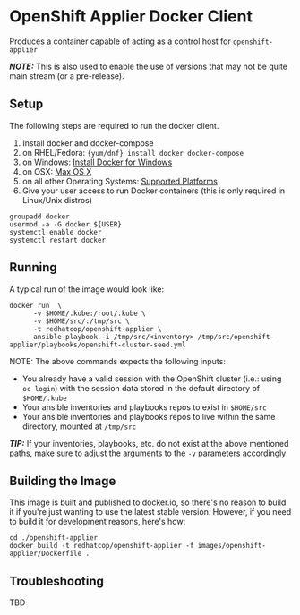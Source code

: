 OpenShift Applier Docker Client
===============================

Produces a container capable of acting as a control host for `openshift-applier`

**_NOTE:_** This is also used to enable the use of versions that may not be quite main stream (or a pre-release).


## Setup

The following steps are required to run the docker client.

1. Install docker and docker-compose
  1. on RHEL/Fedora: ```{yum/dnf} install docker docker-compose```
  2. on Windows: [Install Docker for Windows](https://docs.docker.com/windows/step_one/)
  3. on OSX: [Max OS X](https://docs.docker.com/installation/mac/)
  4. on all other Operating Systems: [Supported Platforms](https://docs.docker.com/installation/)
2. Give your user access to run Docker containers (this is only required in Linux/Unix distros)
```
groupadd docker
usermod -a -G docker ${USER}
systemctl enable docker
systemctl restart docker
```

## Running

A typical run of the image would look like:

```
docker run  \
      -v $HOME/.kube:/root/.kube \
      -v $HOME/src/:/tmp/src \
      -t redhatcop/openshift-applier \
      ansible-playbook -i /tmp/src/<inventory> /tmp/src/openshift-applier/playbooks/openshift-cluster-seed.yml
```

NOTE: The above commands expects the following inputs:
* You already have a valid session with the OpenShift cluster (i.e.: using `oc login`) with the session data stored in the default directory of `$HOME/.kube`
* Your ansible inventories and playbooks repos to exist in `$HOME/src`
* Your ansible inventories and playbooks repos to live within the same directory, mounted at `/tmp/src`

**_TIP:_** If your inventories, playbooks, etc. do not exist at the above mentioned paths, make sure to adjust the arguments to the `-v` parameters accordingly

## Building the Image

This image is built and published to docker.io, so there's no reason to build it if you're just wanting to use the latest stable version. However, if you need to build it for development reasons, here's how:

```
cd ./openshift-applier
docker build -t redhatcop/openshift-applier -f images/openshift-applier/Dockerfile .
```

## Troubleshooting

TBD
